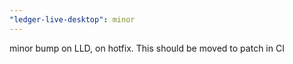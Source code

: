 ```yaml
---
"ledger-live-desktop": minor
---
```


minor bump on LLD, on hotfix. This should be moved to patch in CI
